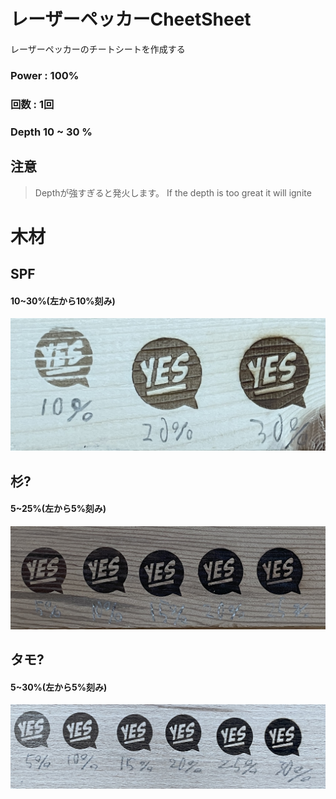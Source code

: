 # レーザーペッカーCheetSheet

レーザーペッカーのチートシートを作成する

### Power : 100%
### 回数 : 1回
### Depth 10 ~ 30 %

## 注意
 >Depthが強すぎると発火します。
 >If the depth is too great it will ignite

# 木材

## SPF

#### 10~30%(左から10%刻み)

![Image](SPF.JPG "SPF")

## 杉?

#### 5~25%(左から5%刻み)

![Image](杉.JPG "杉?")

## タモ?

#### 5~30%(左から5%刻み)

![Image](タモ.JPG "タモ?")
